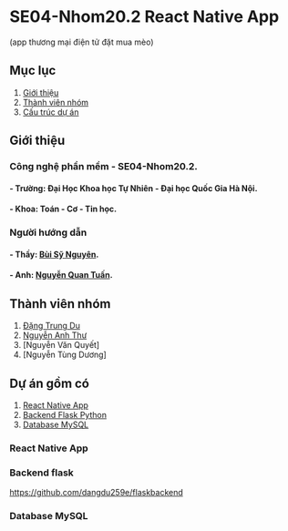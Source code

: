 # SE04-Nhom20.2   React Native App
(app thương mại điện tử đặt mua mèo)

## Mục lục
1. [Giới thiệu](##gioithieu)
2. [Thành viên nhóm](##thanhviennhom)
3. [Cấu trúc dự án](##cautruduan)

## Giới thiệu
### Công nghệ phần mềm - SE04-Nhom20.2. 
#### - Trường: Đại Học Khoa học Tự Nhiên - Đại học Quốc Gia Hà Nội.
#### - Khoa: Toán - Cơ - Tin học.
### Người hướng dẫn
#### - Thầy: [Bùi Sỹ Nguyên](https://www.facebook.com/nguyenbs).
#### - Anh: [Nguyễn Quan Tuấn](https://www.facebook.com/nguyenquan.tuan.5).

## **Thành viên nhóm**
1) [Đặng Trung Du](https://www.facebook.com/t.dudang/)
2) [Nguyễn Anh Thư](https://www.facebook.com/profile.php?id=100017848988200)
3) [Nguyễn Văn Quyết]
4) [Nguyễn Tùng Dương]

## **Dự án gồm có**
1. [React Native App](###reactnative)
1. [Backend Flask Python](###flaskpython)
1. [Database MySQL](###databasemysql)

### **React Native App** 

 
### **Backend flask**
https://github.com/dangdu259e/flaskbackend

### **Database MySQL**
